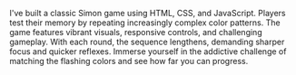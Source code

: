 I've built a classic Simon game using HTML, CSS, and JavaScript. Players test their memory by repeating increasingly complex color patterns. The game features vibrant visuals, responsive controls, and challenging gameplay. With each round, the sequence lengthens, demanding sharper focus and quicker reflexes. Immerse yourself in the addictive challenge of matching the flashing colors and see how far you can progress.
